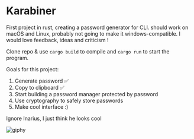 # Karabiner
First project in rust, creating a password generator for CLI. should work on macOS and Linux, probably not going to make it windows-compatible. I would love feedback, ideas and criticism !

Clone repo & use ```cargo build``` to compile and ```cargo run``` to start the program.

Goals for this project:
  1. Generate password ✅
  2. Copy to clipboard ✅
  3. Start building a password manager protected by password
  4. Use cryptography to safely store passwords
  5. Make cool interface :)
  
Ignore Inarius, I just think he looks cool

![giphy](https://user-images.githubusercontent.com/68069187/229680290-2fe9855b-63d3-4b97-a0c1-642b5d319867.gif)
